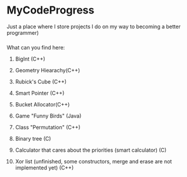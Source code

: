 # MyCodeProgress
Just a place where I store projects I do on my way to becoming a better programmer) 
###
What can you find here:

1) BigInt (C++)

2) Geometry Hiearachy(C++)

3) Rubick's Cube (C++)

4) Smart Pointer (C++)

5) Bucket Allocator(C++)

6) Game "Funny Birds" (Java)

7) Class "Permutation" (C++)

8) Binary tree (C)

9) Calculator that cares about the priorities (smart calculator) (C)

10) Xor list (unfinished, some constructors, merge and erase are not implemented yet) (C++)
